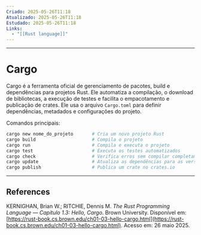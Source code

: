 ```yaml
---
Criado: 2025-05-26T11:18
Atualizado: 2025-05-26T11:18
Estudado: 2025-05-26T11:18
Links:
  - "[[Rust language]]"
---
```

---
# Cargo

Cargo é a ferramenta oficial de gerenciamento de pacotes, build e dependências para projetos Rust. Ele automatiza a compilação, o download de bibliotecas, a execução de testes e facilita o empacotamento e publicação de crates. Ele usa o arquivo `Cargo.toml` para definir dependências, metadados e configurações do projeto.

Comandos principais:

```bash
cargo new nome_do_projeto       # Cria um novo projeto Rust
cargo build                     # Compila o projeto
cargo run                       # Compila e executa o projeto
cargo test                      # Executa os testes automatizados
cargo check                     # Verifica erros sem compilar completamente
cargo update                    # Atualiza as dependências para as versões mais recentes
cargo publish                   # Publica um crate no crates.io
```

---
## References

KERNIGHAN, Brian W.; RITCHIE, Dennis M. _The Rust Programming Language — Capítulo 1.3: Hello, Cargo_. Brown University. Disponível em: [https://rust-book.cs.brown.edu/ch01-03-hello-cargo.html](https://rust-book.cs.brown.edu/ch01-03-hello-cargo.html). Acesso em: 26 maio 2025.